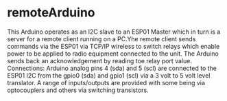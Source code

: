 # remoteArduino

This Arduino operates as an I2C slave to an ESP01 Master which in turn is a server for a
remote client running on a PC.Yhe remote client sends commands via the ESP01 via TCP/IP
wireless to switch relays which enable power to be applied to radio equipment connected
to the unit. The Arduino sends back an acknowledgement by reading toe relay port value.
Connections: Arduino analog pins 4 (sda) and 5 (scl) are connected to the ESP01 I2C from the
gpio0 (sda) and gpio1 (scl) via a 3 volt to 5 volt level translator. A range of inputs/outputs
are provided with some being via optocouplers and others via switching transistors.


